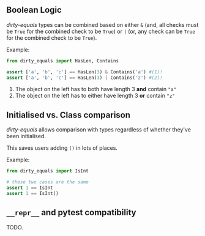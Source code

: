 ## Boolean Logic

*dirty-equals* types can be combined based on either `&` 
(and, all checks must be `True` for the combined check to be `True`) or `|` 
(or, any check can be `True` for the combined check to be `True`).

Example:
```py title="Boolean Combination of Types"
from dirty_equals import HasLen, Contains

assert ['a', 'b', 'c'] == HasLen(3) & Contains('a') #(1)!
assert ['a', 'b', 'c'] == HasLen(3) | Contains('z') #(2)!
```

1. The object on the left has to both have length 3 **and** contain `"a"`
2. The object on the left has to either have length 3 **or** contain `"z"`

## Initialised vs. Class comparison

*dirty-equals* allows comparison with types regardless of whether they've been initialised.

This saves users adding `()` in lots of places.

Example:

```py title="Initialised vs. Uninitialised"
from dirty_equals import IsInt

# these two cases are the same
assert 1 == IsInt
assert 1 == IsInt()
```

## `__repr__` and pytest compatibility

TODO.
